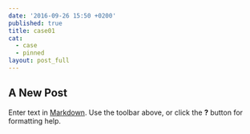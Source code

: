 ```yaml
---
date: '2016-09-26 15:50 +0200'
published: true
title: case01
cat:
  - case
  - pinned
layout: post_full
---
```

## A New Post

Enter text in [Markdown](http://daringfireball.net/projects/markdown/). Use the toolbar above, or click the **?** button for formatting help.
